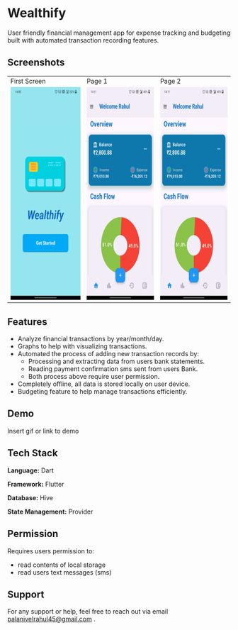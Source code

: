 # Wealthify

User friendly financial management app for expense tracking and budgeting built with automated transaction recording features.

## Screenshots

<table>
  <tr>
    <td>First Screen </td>
     <td>Page 1</td>
     <td>Page 2</td>
  </tr>
  <tr>
    <td><img src="lib\assets\screenshots\ss2.jpg" width=270 height=480></td>
    <td><img src="lib\assets\screenshots\ss3.jpg" width=270 height=480></td>
    <td><img src="lib\assets\screenshots\ss3.jpg" width=270 height=480></td>
  </tr>
 </table>

## Features

- Analyze financial transactions by year/month/day.
- Graphs to help with visualizing transactions.
- Automated the process of adding new transaction records by:
  - Processing and extracting data from users bank statements.
  - Reading payment confirmation sms sent from users Bank.
  - Both process above require user permission.
- Completely offline, all data is stored locally on user device.
- Budgeting feature to help manage transactions efficiently.

## Demo

Insert gif or link to demo

## Tech Stack

**Language:** Dart

**Framework:** Flutter

**Database:** Hive

**State Management:** Provider

## Permission

Requires users permission to:

- read contents of local storage
- read users text messages (sms)

## Support

For any support or help, feel free to reach out via email palanivelrahul45@gmail.com .

